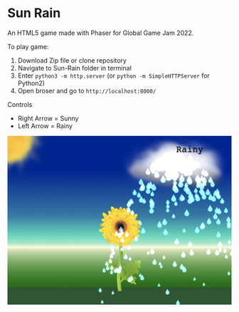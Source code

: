 # Sun Rain
An HTML5 game made with Phaser for Global Game Jam 2022.

To play game:
1. Download Zip file or clone repository
2. Navigate to Sun-Rain folder in terminal
3. Enter `python3 -m http.server` (or `python -m SimpleHTTPServer` for Python2)
4. Open broser and go to `http://localhost:8000/`

Controls
- Right Arrow = Sunny
- Left Arrow = Rainy

![Screenshot](https://github.com/josephclaymiller/Sun-Rain/blob/main/sun_rain_screenshot2.png)

